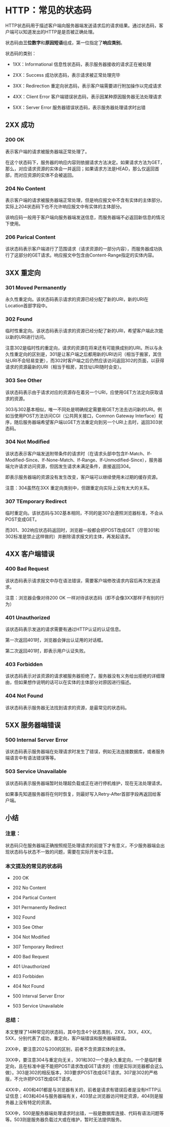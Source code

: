 # HTTP：常见的状态码

HTTP状态码用于描述客户端向服务器端发送请求后的请求结果。通过状态码，客户端可以知道发出的HTTP是是否被正确处理。

状态码由**三位数字**和**原因短语**组成，第一位指定了**响应类别**。

状态码的类别：

* 1XX：Informational 信息性状态码，表示服务器接收的请求正在被处理

* 2XX：Success 成功状态码，表示请求被正常处理完毕

* 3XX：Redirection 重定向状态码，表示客户端需要进行附加操作以完成请求

* 4XX：Client Error 客户端错误状态码，表示因某种原因服务器无法处理请求

* 5XX：Server Error 服务器错误状态码，表示服务器处理请求时出错

## 2XX 成功

### 200 OK

表示客户端的请求被服务器端正常处理了。

在这个状态码下，服务器的响应内容则依据请求方法决定。如果请求方法为GET，那么，对应请求资源的实体会一并返回；如果请求方法是HEAD，那么仅返回首部，而对应资源的实体不会被返回。

### 204 No Content

表示客户端的请求被服务器端正常处理，但是响应报文中不含有实体的主体部分。实际上204状态码下也不允许响应报文中有实体的主体部分。

该响应码一般用于客户端向服务器端发送信息，而服务器端不必返回新信息的情况下使用。

### 206 Parical Content

该状态码表示客户端进行了范围请求（请求资源的一部分内容），而服务器成功执行了这部分的GET请求。响应报文中包含由Content-Range指定的实体内容。

## 3XX 重定向

### 301 Moved Permanently

永久性重定向。该状态码表示请求的资源已经分配了新的URI，新的URI在Location首部字段中。

### 302 Found

临时性重定向。该状态码表示请求的资源已经分配了新的URI，希望客户端此次能以新的URI进行访问。

注意302是临时性的重定向，请求的资源在将来还有可能换成别的URI。所以与永久性重定向的区别是，301是让客户端之后都用新的URI访问（相当于搬家，其住址URI不会轻易变更），而302时客户端之后仍然应该访问返回302的页面，以获得请求的资源最新的URI（相当于租房，其住址URI随时会变）。

### 303 See Other

该状态码表示由于请求对应的资源存在着另一个URI，应使用GET方法定向获取请求的资源。

303与302基本相似，唯一不同处是明确规定需要用GET方法去访问新的URI。例如当使用POST方法访问CGI（公共网关接口，Common Gateway Interface）程序，随后服务器端希望客户端以GET方法重定向到另一个URI上去时，返回303状态码。

### 304 Not Modified

该状态表示客户端发送附带条件的请求时（在请求头部中包含If-Match、If-Modified-Since、If-None-Match、If-Range、If-Unmodified-Since），服务器端允许请求访问资源，但因发生请求未满足条件，直接返回304。

即表示服务器端的资源没有发生改变，客户端可以继续使用未过期的缓存资源。

注意：304虽然在3XX 重定向类别中，但跟重定向实际上没有太大的关系。

### 307 TEmporary Redirect

临时重定向。该状态码与302基本相同，不同的是307会遵照浏览器标准，不会从POST变成GET。

而301、302响应状态码返回时，浏览器一般都会把POST改成GET（尽管301和302标准是禁止这样做的）并删除请求报文的主体，再发起请求。

## 4XX 客户端错误

### 400 Bad Request

该状态码表示请求报文中存在语法错误，需要客户端修改请求内容后再次发送请求。

注意：浏览器会像对待200 OK 一样对待该状态码（即不会像3XX那样子有别的行为）

### 401 Unauthorized

该状态码表示发送的请求需要有通过HTTP认证的认证信息。

第一次返回401时，浏览器会弹出认证用的对话框。

第二次返回401时，即表示用户认证失败。

### 403 Forbidden

该状态码表示对该资源的请求被服务器拒绝了。服务器没有义务给出拒绝的详细理由，但如果想作说明的话可以在实体的主体部分对原因进行描述。

### 404 Not Found

该状态码表示服务器无法找到请求的资源，是最常见的状态码。

## 5XX 服务器端错误

### 500 Internal Server Error

该状态码表示服务器端在处理请求时发生了错误，例如无法连接数据库，或者服务端语言中有语法错误等等。

### 503 Service Unavailable

该状态码表示服务器端暂时处理超负载或正在进行停机维护，现在无法处理请求。

如果事先知道服务器将在何时恢复，则最好写入Retry-After首部字段再返回给客户端。

## 小结

### 注意：

状态码只在服务器端正确按照规范处理请求的前提下才有意义，不少服务器端会出现状态码与状态不一致的问题，需要在实际开发中注意。

### 本文提及的常见的状态码

* 200 OK

* 202 No Content

* 204 Partical Content

* 301 Permanently Redirect

* 302 Found

* 303 See Other

* 304 Not Modified

* 307 Temporary Redirect

* 400 Bad Request

* 401 Unauthorized

* 403 Forbbiden

* 404 Not Found

* 500 Interval Server Error

* 503 Service Unavailable

### 总结：

本文整理了14种常见的状态码，其中包含4个状态类别，2XX，3XX，4XX，5XX，分别代表了成功，重定向，客户端错误和服务器端错误。

2XX中，要注意202与200的区别，前者不含资源实体的主体。

3XX中，要注意304与重定向无关，301和302一个是永久重定向，一个是临时重定向，且在标准中是不能把POST请求改成GET请求的（但是实际浏览器都会这么做）。303是302的相反版本，303要求POST改成GET请求。307是302的严格版，不允许把POST改成GET请求。

4XX中，400和401都是与浏览器有关的，前者是请求有错误后者是没有HTTP认证信息；403和404与服务器端有关，403禁止浏览器访问特定资源，404则是服务器上没有特定的资源。

5XX中，500是服务器端处理请求时出错，一般是数据库连接、代码有语法问题等等。503则是服务器负载过大或在维护，暂时无法提供服务。

